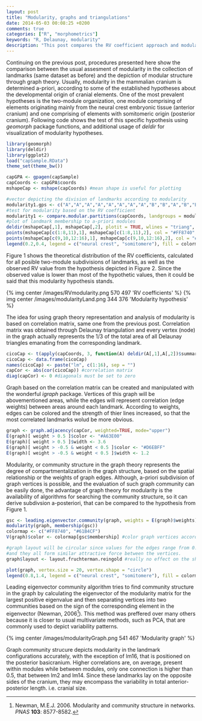 ```yaml
---
layout: post
title: "Modularity, graphs and triangulations"
date: 2014-05-03 00:08:25 +0200
comments: true
categories: ["R", "morphometrics"]
keywords: "R, Delaunay, modularity"
description: "This post compares the RV coefficient approach and modularity in the graph structure"
---
```


Continuing on the previous post, procedures presented here show the comparison between the usual assesment of modularity in the collection of landmarks (same dataset as before) and the depiction of modular structure through graph theory. Usually, modularity in the mammalian cranium is determined a-priori, according to some of the established hypotheses about the developmental origin of cranial elements. One of the most prevalent hypotheses is the two-module organization, one module comprising of elements originating mainly from the neural crest embryonic tissue (anterior cranium) and one comprising of elements with somitomeric origin (posterior cranium). Following code shows the test of this specific hypothesis using *geomorph* package functions, and additional usage of *deldir* for visualization of modularity hypotheses. 

```r Importing data, basic GM, modularity and plots
library(geomorph)
library(deldir)
library(ggplot2)
load("capSample.RData")
theme_set(theme_bw())

capGPA <- gpagen(capSample)
capCoords <- capGPA$coords
mshapeCap <- mshape(capCoords) #mean shape is useful for plotting 

#vector depicting the division of landmarks according to modularity 
modularity1.gps <- c("A","A","A","A","A","A","A","A","B","B","A","B","B","B","B","B")
#test for modularity based on the RV coefficient
modularity1 <- compare.modular.partitions(capCoords, landgroups = modularity1.gps)
#plot of landmark membership to a-priori modules
deldir(mshapeCap[,1], mshapeCap[,2], plotit = TRUE, wlines = "triang", xlim = c(-0.2,0.55))
points(mshapeCap[c(1:8,11),1], mshapeCap[c(1:8,11),2], col = "#FF8740", pch = 19, cex = 1.2)
points(mshapeCap[c(9,10,12:16),1], mshapeCap[c(9,10,12:16),2], col = "#61B4CF", pch = 19, cex = 1.2)
legend(0.2,0.4, legend = c("neural crest", "somitomere"), fill = colormap)
```

Figure 1 shows the theoretical distribution of the RV coefficients, calculated for all posible two-module subdivisions of landmarks, as well as the observed RV value from the hypothesis depicted in Figure 2. Since the observed value is lower than most of the hypothetic values, then it could be said that this modularity hypothesis stands. 

{% img center /images/RVmodularity.png 570 497 'RV coefficients' %}
{% img center /images/modularityLand.png 344 376 'Modularity hypothesis' %}

The idea for using graph theory representation and analysis of modularity is based on correlation matrix, same one from the previous post. Correlation matrix was obtained through Delaunay triangulation and every vertex (node) in the graph actually represents the 1/3 of the total area of all Delaunay triangles emanating from the corresponding landmark.

``` r Delaunay triangulation and derivation of the correlation matrix
cicoCap <- t(apply(capCoords, 3, function(A) deldir(A[,1],A[,2])$summary[,4]))
cicoCap <- data.frame(cicoCap)
names(cicoCap) <- paste("lm", c(1:16), sep = "")
capCor <- abs(cor(cicoCap)) #correlation matrix
diag(capCor) <- 0 #diagonals must be set to zero
```

Graph based on the correlation matrix can be created and manipulated with the wonderful *igraph* package. Vertices of this graph will be abovementioned areas, while the edges will represent correlation (edge weights) between areas around each landmark. According to weights, edges can be colored and the strength of thier lines increased, so that the most correlated landmarks wolud be more obvious. 

```r iGraph graph creation and manipulation
graph <- graph.adjacency(capCor, weighted=TRUE, mode="upper")
E(graph)[ weight > 0.5 ]$color <- "#A63E00" 
E(graph)[ weight > 0.5 ]$width <- 3.6
E(graph)[ weight > -0.5 & weight < 0.5 ]$color <- "#D6EBFF"
E(graph)[ weight > -0.5 & weight < 0.5 ]$width <- 1.2
```

Modularity, or community structure in the graph theory represents the degree of compartmentalization in the graph structure, based on the spatial relationship or the weights of graph edges. Although, a-priori subdivision of graph vertices is possible, and the evaluation of such graph community can be easily done, the advantage of graph theory for modularity is the availability of algorithms for searching the community structure, so it can derive subdivsion a-posteriori, that can be compared to the hypothesis from Figure 1.

```r Graph modularity and plotting
gsc <- leading.eigenvector.community(graph, weights = E(graph)$weights)
modularity(graph, membership(gsc))
colormap <- c("#FF8740", "#61B4CF")
V(graph)$color <- colormap[gsc$membership] #color graph vertices according to community

#graph layout will be circular since values for the edges range from 0.2 to 0.9, 
#and they all form similar attractive force between the vertices.
graph$layout <- layout.fruchterman.reingold #really no effect on the shape of this graph

plot(graph, vertex.size = 20, vertex.shape = "circle")
legend(0.8,1.4, legend = c("neural crest", "somitomere"), fill = colormap)
```

Leading eigenvector community algorithm tries to find community structure in the graph by calculating the eigenvector of the modularity matrix for the largest positive eigenvalue and then separating vertices into two communities based on the sign of the corresponding element in the eigenvector (Newman, 2006[^1]). This method was preffered over many others because it is closer to usual multivariate methods, such as PCA, that are commonly used to depict variability patterns.

{% img center /images/modularityGraph.png 541 467 'Modularity graph' %}

Graph community strucure depicts modularity in the landmark configurations accurately, with the exception of lm16, that is positioned on the posterior basicranium. Higher correlations are, on average, present within modules while between modules, only one connection is higher than 0.5, that between lm2 and lm14. Since these landmarks lay on the opposite sides of the cranium, they may encompass the variability in total anterior-posterior length. i.e. cranial size.

[^1]: Newman, M.E.J. 2006. Modularity and community structure in networks. *PNAS* **103**: 8577-8582.
